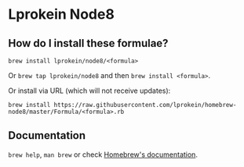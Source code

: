 # Lprokein Node8

## How do I install these formulae?
`brew install lprokein/node8/<formula>`

Or `brew tap lprokein/node8` and then `brew install <formula>`.

Or install via URL (which will not receive updates):

```
brew install https://raw.githubusercontent.com/lprokein/homebrew-node8/master/Formula/<formula>.rb
```

## Documentation
`brew help`, `man brew` or check [Homebrew's documentation](https://docs.brew.sh).
